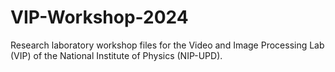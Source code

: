# VIP-Workshop-2024
Research laboratory workshop files for the Video and Image Processing Lab (VIP)  of the National Institute of Physics (NIP-UPD).
